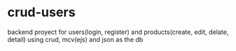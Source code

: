 # crud-users
backend proyect for users(login, register) and products(create, edit, delate, detail) using crud, mcv(ejs) and json as the db
